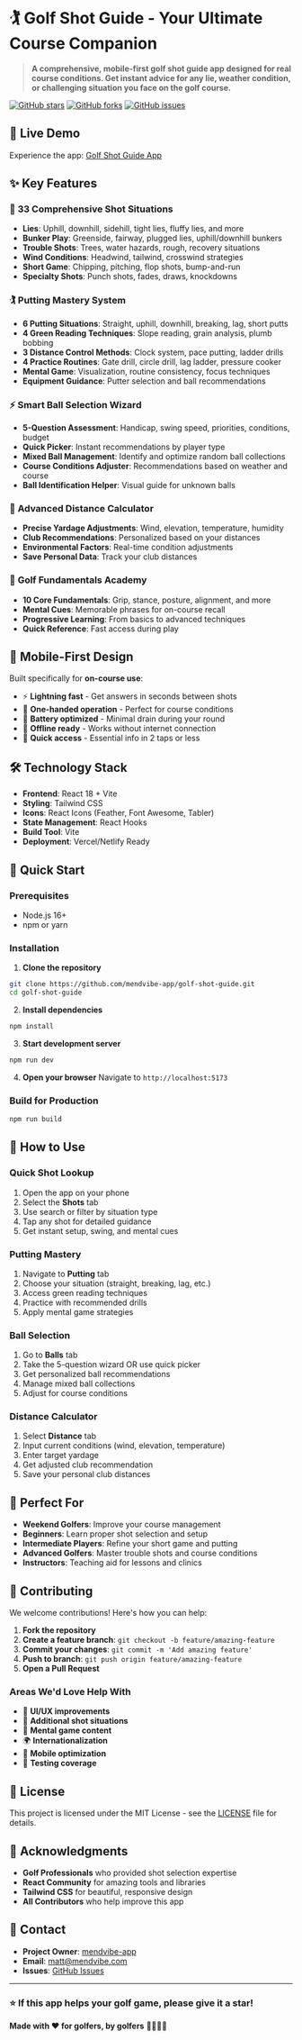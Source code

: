 # 🏌️ Golf Shot Guide - Your Ultimate Course Companion

> **A comprehensive, mobile-first golf shot guide app designed for real course conditions. Get instant advice for any lie, weather condition, or challenging situation you face on the golf course.**

[![GitHub stars](https://img.shields.io/github/stars/mendvibe-app/golf-shot-guide?style=social)](https://github.com/mendvibe-app/golf-shot-guide/stargazers)
[![GitHub forks](https://img.shields.io/github/forks/mendvibe-app/golf-shot-guide?style=social)](https://github.com/mendvibe-app/golf-shot-guide/network)
[![GitHub issues](https://img.shields.io/github/issues/mendvibe-app/golf-shot-guide)](https://github.com/mendvibe-app/golf-shot-guide/issues)

## 🚀 **Live Demo**
Experience the app: [Golf Shot Guide App](https://your-demo-url.vercel.app)

## ✨ **Key Features**

### 🎯 **33 Comprehensive Shot Situations**
- **Lies**: Uphill, downhill, sidehill, tight lies, fluffy lies, and more
- **Bunker Play**: Greenside, fairway, plugged lies, uphill/downhill bunkers
- **Trouble Shots**: Trees, water hazards, rough, recovery situations
- **Wind Conditions**: Headwind, tailwind, crosswind strategies
- **Short Game**: Chipping, pitching, flop shots, bump-and-run
- **Specialty Shots**: Punch shots, fades, draws, knockdowns

### 🏌️ **Putting Mastery System**
- **6 Putting Situations**: Straight, uphill, downhill, breaking, lag, short putts
- **4 Green Reading Techniques**: Slope reading, grain analysis, plumb bobbing
- **3 Distance Control Methods**: Clock system, pace putting, ladder drills
- **4 Practice Routines**: Gate drill, circle drill, lag ladder, pressure cooker
- **Mental Game**: Visualization, routine consistency, focus techniques
- **Equipment Guidance**: Putter selection and ball recommendations

### ⚡ **Smart Ball Selection Wizard**
- **5-Question Assessment**: Handicap, swing speed, priorities, conditions, budget
- **Quick Picker**: Instant recommendations by player type
- **Mixed Ball Management**: Identify and optimize random ball collections
- **Course Conditions Adjuster**: Recommendations based on weather and course
- **Ball Identification Helper**: Visual guide for unknown balls

### 📐 **Advanced Distance Calculator**
- **Precise Yardage Adjustments**: Wind, elevation, temperature, humidity
- **Club Recommendations**: Personalized based on your distances
- **Environmental Factors**: Real-time condition adjustments
- **Save Personal Data**: Track your club distances

### 🧠 **Golf Fundamentals Academy**
- **10 Core Fundamentals**: Grip, stance, posture, alignment, and more
- **Mental Cues**: Memorable phrases for on-course recall
- **Progressive Learning**: From basics to advanced techniques
- **Quick Reference**: Fast access during play

## 📱 **Mobile-First Design**

Built specifically for **on-course use**:
- ⚡ **Lightning fast** - Get answers in seconds between shots
- 📱 **One-handed operation** - Perfect for course conditions  
- 🔋 **Battery optimized** - Minimal drain during your round
- 🌟 **Offline ready** - Works without internet connection
- 🎯 **Quick access** - Essential info in 2 taps or less

## 🛠️ **Technology Stack**

- **Frontend**: React 18 + Vite
- **Styling**: Tailwind CSS
- **Icons**: React Icons (Feather, Font Awesome, Tabler)
- **State Management**: React Hooks
- **Build Tool**: Vite
- **Deployment**: Vercel/Netlify Ready

## 🚀 **Quick Start**

### Prerequisites
- Node.js 16+ 
- npm or yarn

### Installation

1. **Clone the repository**
```bash
git clone https://github.com/mendvibe-app/golf-shot-guide.git
cd golf-shot-guide
```

2. **Install dependencies**
```bash
npm install
```

3. **Start development server**
```bash
npm run dev
```

4. **Open your browser**
Navigate to `http://localhost:5173`

### Build for Production
```bash
npm run build
```

## 📖 **How to Use**

### **Quick Shot Lookup**
1. Open the app on your phone
2. Select the **Shots** tab
3. Use search or filter by situation type
4. Tap any shot for detailed guidance
5. Get instant setup, swing, and mental cues

### **Putting Mastery**
1. Navigate to **Putting** tab
2. Choose your situation (straight, breaking, lag, etc.)
3. Access green reading techniques
4. Practice with recommended drills
5. Apply mental game strategies

### **Ball Selection**
1. Go to **Balls** tab
2. Take the 5-question wizard OR use quick picker
3. Get personalized ball recommendations
4. Manage mixed ball collections
5. Adjust for course conditions

### **Distance Calculator**
1. Select **Distance** tab
2. Input current conditions (wind, elevation, temperature)
3. Enter target yardage
4. Get adjusted club recommendation
5. Save your personal club distances

## 🎯 **Perfect For**

- **Weekend Golfers**: Improve your course management
- **Beginners**: Learn proper shot selection and setup
- **Intermediate Players**: Refine your short game and putting
- **Advanced Golfers**: Master trouble shots and course conditions
- **Instructors**: Teaching aid for lessons and clinics

## 🤝 **Contributing**

We welcome contributions! Here's how you can help:

1. **Fork the repository**
2. **Create a feature branch**: `git checkout -b feature/amazing-feature`
3. **Commit your changes**: `git commit -m 'Add amazing feature'`
4. **Push to branch**: `git push origin feature/amazing-feature`
5. **Open a Pull Request**

### **Areas We'd Love Help With**
- 🎨 **UI/UX improvements**
- 📝 **Additional shot situations**
- 🧠 **Mental game content**
- 🌍 **Internationalization**
- 📱 **Mobile optimization**
- 🧪 **Testing coverage**

## 📝 **License**

This project is licensed under the MIT License - see the [LICENSE](LICENSE) file for details.

## 🙏 **Acknowledgments**

- **Golf Professionals** who provided shot selection expertise
- **React Community** for amazing tools and libraries
- **Tailwind CSS** for beautiful, responsive design
- **All Contributors** who help improve this app

## 📧 **Contact**

- **Project Owner**: [mendvibe-app](https://github.com/mendvibe-app)
- **Email**: matt@mendvibe.com
- **Issues**: [GitHub Issues](https://github.com/mendvibe-app/golf-shot-guide/issues)

---

### **⭐ If this app helps your golf game, please give it a star!**

**Made with ❤️ for golfers, by golfers** 🏌️‍♂️🏌️‍♀️
